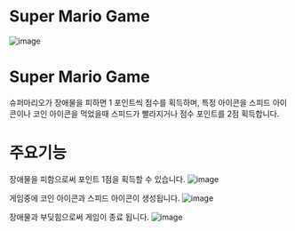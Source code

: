 # Super Mario Game

![image](https://github.com/Hyunjin07/MarioGame/assets/111410288/17cb8dc9-6384-43c6-94d3-180e33d19d75)

# Super Mario Game
슈퍼마리오가 장애물을 피하면 1 포인트씩 점수를 획득하며, 특정 아이콘을 스피드 아이콘이나 코인 아이콘을 먹었을때 스피드가 빨라지거나 점수 포인트를 2점 획득합니다.

# 주요기능
장애물을 피함으로써 포인트 1점을 획득할 수 있습니다.
![image](https://github.com/Hyunjin07/MarioGame/assets/111410288/21831bb3-cbdf-4c13-a046-bca118f51ad5)


게임중에 코인 아이콘과 스피드 아이콘이 생성됩니다.
![image](https://github.com/Hyunjin07/MarioGame/assets/111410288/e95484c3-592f-4886-8cd8-d54bf5044222)


장애물과 부딪힘으로써 게임이 종료 됩니다. 
![image](https://github.com/Hyunjin07/MarioGame/assets/111410288/e16a8130-1793-4d2c-9183-48e39bbd520a)
